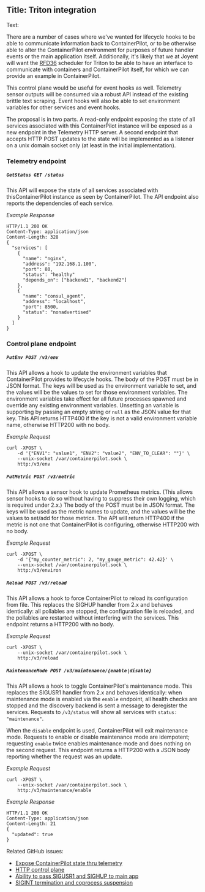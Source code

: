 Title: Triton integration
----
Text:

There are a number of cases where we've wanted for lifecycle hooks to be able to communicate information back to ContainerPilot, or to be otherwise able to alter the ContainerPilot environment for purposes of future handler events or the main application itself. Additionally, it's likely that we at Joyent will want the [RFD36](https://github.com/joyent/rfd/blob/master/rfd/0036/README.md) scheduler for Triton to be able to have an interface to communicate with containers and ContainerPilot itself, for which we can provide an example in ContainerPilot.

This control plane would be useful for event hooks as well. Telemetry sensor outputs will be consumed via a robust API instead of the existing brittle text scraping. Event hooks will also be able to set environment variables for other services and event hooks.

The proposal is in two parts. A read-only endpoint exposing the state of all services associated with this ContainerPilot instance will be exposed as a new endpoint in the Telemetry HTTP server. A second endpoint that accepts HTTP POST updates to the state will be implemented as a listener on a unix domain socket only (at least in the initial implementation).

### Telemetry endpoint

##### `GetStatus GET /status`

This API will expose the state of all services associated with thisContainerPilot instance as seen by ContainerPilot. The API endpoint also reports the dependencies of each service.

*Example Response*

```
HTTP/1.1 200 OK
Content-Type: application/json
Content-Length: 328
{
  "services": [
    {
      "name": "nginx",
      "address": "192.168.1.100",
      "port": 80,
      "status": "healthy"
      "depends_on": ["backend1", "backend2"]
    },
    {
      "name": "consul_agent",
      "address": "localhost",
      "port": 8500,
      "status": "nonadvertised"
    }
  ]
}
```

### Control plane endpoint

##### `PutEnv POST /v3/env`

This API allows a hook to update the environment variables that ContainerPilot provides to lifecycle hooks. The body of the POST must be in JSON format. The keys will be used as the environment variable to set, and the values will be the values to set for those environment variables. The environment variables take effect for all future processes spawned and override any existing environment variables. Unsetting an variable is supporting by passing an empty string or `null` as the JSON value for that key. This API returns HTTP400 if the key is not a valid environment variable name, otherwise HTTP200 with no body.

*Example Request*

```
curl -XPOST \
    -d '{"ENV1": "value1", "ENV2": "value2", "ENV_TO_CLEAR": ""}' \
    --unix-socket /var/containerpilot.sock \
    http:/v3/env
```

##### `PutMetric POST /v3/metric`

This API allows a sensor hook to update Prometheus metrics. (This allows sensor hooks to do so without having to suppress their own logging, which is required under 2.x.) The body of the POST must be in JSON format. The keys will be used as the metric names to update, and the values will be the values to set/add for those metrics. The API will return HTTP400 if the metric is not one that ContainerPilot is configuring, otherwise HTTP200 with no body.

*Example Request*

```
curl -XPOST \
    -d '{"my_counter_metric": 2, "my_gauge_metric": 42.42}' \
    --unix-socket /var/containerpilot.sock \
    http:/v3/environ
```

##### `Reload POST /v3/reload`

This API allows a hook to force ContainerPilot to reload its configuration from file. This replaces the SIGHUP handler from 2.x and behaves identically: all pollables are stopped, the configuration file is reloaded, and the pollables are restarted without interfering with the services. This endpoint returns a HTTP200 with no body.

*Example Request*

```
curl -XPOST \
    --unix-socket /var/containerpilot.sock \
    http:/v3/reload
```

##### `MaintenanceMode POST /v3/maintenance/{enable|disable}`

This API allows a hook to toggle ContainerPilot's maintenance mode. This replaces the SIGUSR1 handler from 2.x and behaves identically: when maintenance mode is enabled via the `enable` endpoint, all health checks are stopped and the discovery backend is sent a message to deregister the services. Requests to `/v3/status` will show all services with `status: "maintenance"`.

When the `disable` endpoint is used, ContainerPilot will exit maintenance mode. Requests to enable or disable maintenance mode are idempotent; requesting `enable` twice enables maintenance mode and does nothing on the second request. This endpoint returns a HTTP200 with a JSON body reporting whether the request was an update.

*Example Request*

```
curl -XPOST \
    --unix-socket /var/containerpilot.sock \
    http:/v3/maintenance/enable
```

*Example Response*

```
HTTP/1.1 200 OK
Content-Type: application/json
Content-Length: 21
{
  "updated": true
}
```


Related GitHub issues:

- [Expose ContainerPilot state thru telemetry](https://github.com/joyent/containerpilot/issues/154)
- [HTTP control plane](https://github.com/joyent/containerpilot/issues/244)
- [Ability to pass SIGUSR1 and SIGHUP to main app](https://github.com/joyent/containerpilot/issues/195)
- [SIGINT termination and coprocess suspension](https://github.com/joyent/containerpilot/pull/186)
